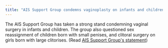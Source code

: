 ```yaml
---
title: "AIS Support Group condemns vaginoplasty on infants and children"
---
```


  
The AIS Support Group has taken a strong stand condemning vaginal surgery in infants and children. The group also questioned sex reassignment of children born with small penises, and clitoral surgery on girls born with large clitorises. (Read [AIS Support Group's statement][1])

 [1]: http://www.medhelp.org/www/ais/33_SURGERY.HTM